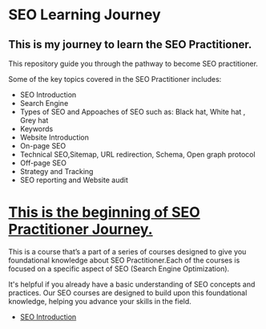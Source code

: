 # SEO Learning Journey
## This is my journey to learn the SEO Practitioner.
This repository guide you through the pathway to become SEO practitioner.

Some of the key topics covered in the SEO Practitioner includes:
+ SEO Introduction
+ Search Engine
+ Types of SEO and Appoaches of SEO such as: Black hat, White hat , Grey hat 
+ Keywords
+ Website Introduction
+ On-page SEO
+ Technical SEO,Sitemap, URL redirection, Schema, Open graph protocol
+ Off-page SEO
+ Strategy and Tracking
+ SEO reporting and Website audit

# <u> This is the beginning of SEO Practitioner Journey.</u>

This is a course that’s a part of a series of courses designed to give you foundational knowledge about SEO Practitioner.Each of the courses is focused on a specific aspect of SEO (Search Engine Optimization).

It's helpful if you already have a basic understanding of SEO concepts and practices. Our SEO courses are designed to build upon this foundational knowledge, helping you advance your skills in the field.
+   <a href="./SEO_Introduction/README.md">SEO Introduction</a>
